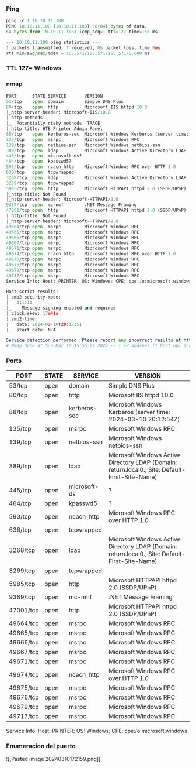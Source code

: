 ### Ping 
```python
ping -c 1 10.10.11.108
PING 10.10.11.108 (10.10.11.108) 56(84) bytes of data.
64 bytes from 10.10.11.108: icmp_seq=1 ttl=127 time=156 ms

--- 10.10.11.108 ping statistics ---
1 packets transmitted, 1 received, 0% packet loss, time 0ms
rtt min/avg/max/mdev = 155.571/155.571/155.571/0.000 ms
```

### TTL 127= Windows

### nmap
```python
PORT      STATE SERVICE       VERSION
53/tcp    open  domain        Simple DNS Plus
80/tcp    open  http          Microsoft IIS httpd 10.0
|_http-server-header: Microsoft-IIS/10.0
| http-methods: 
|_  Potentially risky methods: TRACE
|_http-title: HTB Printer Admin Panel
88/tcp    open  kerberos-sec  Microsoft Windows Kerberos (server time: 2024-03-10 20:12:54Z)
135/tcp   open  msrpc         Microsoft Windows RPC
139/tcp   open  netbios-ssn   Microsoft Windows netbios-ssn
389/tcp   open  ldap          Microsoft Windows Active Directory LDAP (Domain: return.local0., Site: Default-First-Site-Name)
445/tcp   open  microsoft-ds?
464/tcp   open  kpasswd5?
593/tcp   open  ncacn_http    Microsoft Windows RPC over HTTP 1.0
636/tcp   open  tcpwrapped
3268/tcp  open  ldap          Microsoft Windows Active Directory LDAP (Domain: return.local0., Site: Default-First-Site-Name)
3269/tcp  open  tcpwrapped
5985/tcp  open  http          Microsoft HTTPAPI httpd 2.0 (SSDP/UPnP)
|_http-title: Not Found
|_http-server-header: Microsoft-HTTPAPI/2.0
9389/tcp  open  mc-nmf        .NET Message Framing
47001/tcp open  http          Microsoft HTTPAPI httpd 2.0 (SSDP/UPnP)
|_http-title: Not Found
|_http-server-header: Microsoft-HTTPAPI/2.0
49664/tcp open  msrpc         Microsoft Windows RPC
49665/tcp open  msrpc         Microsoft Windows RPC
49666/tcp open  msrpc         Microsoft Windows RPC
49667/tcp open  msrpc         Microsoft Windows RPC
49671/tcp open  msrpc         Microsoft Windows RPC
49674/tcp open  ncacn_http    Microsoft Windows RPC over HTTP 1.0
49675/tcp open  msrpc         Microsoft Windows RPC
49676/tcp open  msrpc         Microsoft Windows RPC
49679/tcp open  msrpc         Microsoft Windows RPC
49717/tcp open  msrpc         Microsoft Windows RPC
Service Info: Host: PRINTER; OS: Windows; CPE: cpe:/o:microsoft:windows

Host script results:
| smb2-security-mode: 
|   3:1:1: 
|_    Message signing enabled and required
|_clock-skew: 17m41s
| smb2-time: 
|   date: 2024-03-10T20:13:51
|_  start_date: N/A

Service detection performed. Please report any incorrect results at https://nmap.org/submit/ .
# Nmap done at Sun Mar 10 15:56:22 2024 -- 1 IP address (1 host up) scanned in 126.64 seconds
```

### Ports
| PORT      | STATE    | SERVICE      | VERSION                                               |
|-----------|----------|--------------|-------------------------------------------------------|
| 53/tcp    | open     | domain       | Simple DNS Plus                                       |
| 80/tcp    | open     | http         | Microsoft IIS httpd 10.0                              |
| 88/tcp    | open     | kerberos-sec | Microsoft Windows Kerberos (server time: 2024-03-10 20:12:54Z) |
| 135/tcp   | open     | msrpc        | Microsoft Windows RPC                                 |
| 139/tcp   | open     | netbios-ssn  | Microsoft Windows netbios-ssn                         |
| 389/tcp   | open     | ldap         | Microsoft Windows Active Directory LDAP (Domain: return.local0., Site: Default-First-Site-Name) |
| 445/tcp   | open     | microsoft-ds | ?                                                     |
| 464/tcp   | open     | kpasswd5     | ?                                                     |
| 593/tcp   | open     | ncacn_http   | Microsoft Windows RPC over HTTP 1.0                   |
| 636/tcp   | open     | tcpwrapped   |                                                       |
| 3268/tcp  | open     | ldap         | Microsoft Windows Active Directory LDAP (Domain: return.local0., Site: Default-First-Site-Name) |
| 3269/tcp  | open     | tcpwrapped   |                                                       |
| 5985/tcp  | open     | http         | Microsoft HTTPAPI httpd 2.0 (SSDP/UPnP)              |
| 9389/tcp  | open     | mc-nmf       | .NET Message Framing                                  |
| 47001/tcp | open     | http         | Microsoft HTTPAPI httpd 2.0 (SSDP/UPnP)              |
| 49664/tcp | open     | msrpc        | Microsoft Windows RPC                                 |
| 49665/tcp | open     | msrpc        | Microsoft Windows RPC                                 |
| 49666/tcp | open     | msrpc        | Microsoft Windows RPC                                 |
| 49667/tcp | open     | msrpc        | Microsoft Windows RPC                                 |
| 49671/tcp | open     | msrpc        | Microsoft Windows RPC                                 |
| 49674/tcp | open     | ncacn_http   | Microsoft Windows RPC over HTTP 1.0                   |
| 49675/tcp | open     | msrpc        | Microsoft Windows RPC                                 |
| 49676/tcp | open     | msrpc        | Microsoft Windows RPC                                 |
| 49679/tcp | open     | msrpc        | Microsoft Windows RPC                                 |
| 49717/tcp | open     | msrpc        | Microsoft Windows RPC                                 |
Service Info: Host: PRINTER; OS: Windows; CPE: cpe:/o:microsoft:windows

### Enumeracion del puerto 

![[Pasted image 20240310172159.png]]